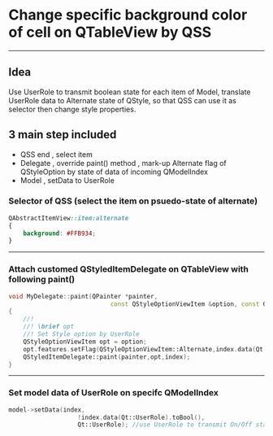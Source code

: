 # Change specific background color of cell on QTableView by QSS
* * *

## Idea
Use UserRole to transmit boolean state for each item of Model, translate UserRole data to Alternate state of QStyle, so that QSS can use it as selector then change style properties.

## 3 main step included
- QSS end , select item
- Delegate , override paint() method , mark-up Alternate flag of QStyleOption by state of data of incoming QModelIndex
- Model , setData to UserRole

### Selector of QSS (select the item on psuedo-state of alternate)
```css
QAbstractItemView::item:alternate
{
    background: #FFB934;
}
```
- - -
### Attach customed QStyledItemDelegate on QTableView with following paint()
```cpp
void MyDelegate::paint(QPainter *painter,
                            const QStyleOptionViewItem &option, const QModelIndex &index) const
{
    //!
    //! \brief opt
    //! Set Style option by UserRole
    QStyleOptionViewItem opt = option;
    opt.features.setFlag(QStyleOptionViewItem::Alternate,index.data(Qt::UserRole).toBool());
    QStyledItemDelegate::paint(painter,opt,index);
}
```
- - -
### Set model data of UserRole on specifc QModelIndex
```cpp
model->setData(index,
                   !index.data(Qt::UserRole).toBool(),
                   Qt::UserRole); //use UserRole to transmit On/Off state
```
